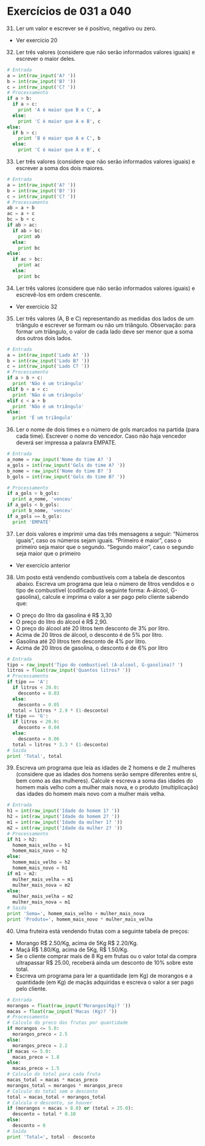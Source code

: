 # Exercícios de 031 a 040

31. Ler um valor e escrever se é positivo, negativo ou zero.

- Ver exercício 20

32. Ler três valores (considere que não serão informados valores iguais) e escrever o maior deles.
 
```python
# Entrada
a = int(raw_input('A? '))
b = int(raw_input('B? '))
c = int(raw_input('C? '))
# Processamento
if a > b:
  if a > c:
    print 'A é maior que B e C', a
  else:
    print 'C é maior que A e B', c
else:
  if b > c:
    print 'B é maior que A e C', b
  else:
    print 'C é maior que A e B', c  
```
33. Ler três valores (considere que não serão informados valores iguais) e escrever a soma dos dois maiores.

```python
# Entrada
a = int(raw_input('A? '))
b = int(raw_input('B? '))
c = int(raw_input('C? '))
# Processamento
ab = a + b
ac = a + c
bc = b + c
if ab > ac:
  if ab > bc:
    print ab
  else:
    print bc
else:
  if ac > bc:
    print ac
  else:
    print bc 
```

34. Ler três valores (considere que não serão informados valores iguais) e escrevê-los em ordem crescente.
- Ver exercício 32

35. Ler três valores (A, B e C) representando as medidas dos lados de um triângulo e escrever se formam ou não um triângulo. Observação: para formar um triângulo, o valor de cada lado deve ser menor que a soma dos outros dois lados.

```python
# Entrada
a = int(raw_input('Lado A? '))
b = int(raw_input('Lado B? '))
c = int(raw_input('Lado C? '))
# Processamento
if a > b + c:
  print 'Não é um triângulo'
elif b > a + c:
  print 'Não é um triângulo'
elif c < a + b
  print 'Não é um triângulo'
else:
  print 'É um triângulo'
```

36. Ler o nome de dois times e o número de gols marcados na partida (para cada time). Escrever o nome do vencedor. Caso não haja vencedor deverá ser impressa a palavra EMPATE.

```python
# Entrada
a_nome = raw_input('Nome do time A? ')
a_gols = int(raw_input('Gols do time A? '))
b_nome = raw_input('Nome do time B? ')
b_gols = int(raw_input('Gols do time B? '))

# Processamento
if a_gols > b_gols:
  print a_nome, 'venceu'
if a_gols < b_gols:
  print b_nome, 'venceu'
if a_gols == b_gols:
  print 'EMPATE'  
```

37. Ler dois valores e imprimir uma das três mensagens a seguir: “Números iguais”, caso os números sejam iguais. “Primeiro é maior”, caso o primeiro seja maior que o segundo. “Segundo maior”, caso o segundo seja maior que o primeiro
- Ver exercício anterior

38. Um posto está vendendo combustíveis com a tabela de descontos abaixo. Escreva um programa que leia o número de litros vendidos e o tipo de combustível (codificado da seguinte forma: A-álcool, G-gasolina), calcule e imprima o valor a ser pago pelo cliente sabendo que:
- O preço do litro da gasolina é R$ 3,30 
- O preço do litro do álcool é R$ 2,90. 
- O preço do álcool até 20 litros tem desconto de 3% por litro. 
- Acima de 20 litros de álcool, o  desconto é de 5% por litro. 
- Gasolina até 20 litros tem desconto de 4% por litro. 
- Acima de 20 litros de gasolina, o  desconto é de 6% por litro
```python
# Entrada
tipo = raw_input('Tipo do combustivel (A-alcool, G-gasolina)? ')
litros = float(raw_input('Quantos litros? '))
# Processamento
if tipo == 'A':
  if litros < 20.0:
    desconto = 0.03
  else:
    desconto = 0.05
  total = litros * 2.9 * (1-desconto)
if tipo == 'G':
  if litros < 20.0:
    desconto = 0.04
  else:
    desconto = 0.06
  total = litros * 3.3 * (1-desconto)
# Saida
print 'Total', total
```

39. Escreva um programa que leia as idades de 2 homens e de 2 mulheres (considere que as idades dos homens serão sempre diferentes entre si, bem como as das mulheres). Calcule e escreva a soma das idades do homem mais velho com a mulher mais nova, e o produto (multiplicação) das idades do homem mais novo com a mulher mais velha.

```python
# Entrada
h1 = int(raw_input('Idade do homem 1? '))
h2 = int(raw_input('Idade do homem 2? '))
m1 = int(raw_input('Idade da mulher 1? '))
m2 = int(raw_input('Idade da mulher 2? '))
# Processamento
if h1 > h2:
  homem_mais_velho = h1
  homem_mais_novo = h2
else:
  homem_mais_velho = h2
  homem_mais_novo = h1
if m1 > m2:
  mulher_mais_velha = m1
  mulher_mais_nova = m2
else:
  mulher_mais_velha = m2
  mulher_mais_nova = m1
# Saida
print 'Soma=', homem_mais_velho + mulher_mais_nova
print 'Produto=', homem_mais_novo * mulher_mais_velha  
```

40. Uma fruteira está vendendo frutas com a seguinte tabela de preços:
- Morango R$ 2.50/Kg, acima de 5Kg R$ 2.20/Kg. 
- Maçã R$ 1.80/Kg, acima de 5Kg, R$ 1.50/Kg. 
- Se o cliente comprar mais de 8 Kg em frutas ou o valor total da compra ultrapassar R$ 25.00, receberá ainda um desconto de 10% sobre este total. 
- Escreva um programa para ler a quantidade (em Kg) de morangos e a quantidade (em Kg) de maçãs adquiridas e escreva o valor a ser pago pelo cliente.

```python
# Entrada
morangos = float(raw_input('Morangos(Kg)? '))
macas = float(raw_input('Macas (Kg)? '))
# Processamento
# Calculo do preco das frutas por quantidade
if morangos <= 5.0:
  morangos_preco = 2.5
else:
  morangos_preco = 2.2
if macas <= 5.0:
  macas_preco = 1.8
else:
  macas_preco = 1.5
# Calculo do total para cada fruta
macas_total = macas * macas_preco
morangos_total = morangos * morangos_preco
# Calculo do total sem o desconto
total = macas_total + morangos_total
# Calcula o desconto, se houver
if (morangos + macas > 8.0) or (total > 25.0):
  desconto = total * 0.10
else:
  desconto = 0
# Saída
print 'Total=', total - desconto
```